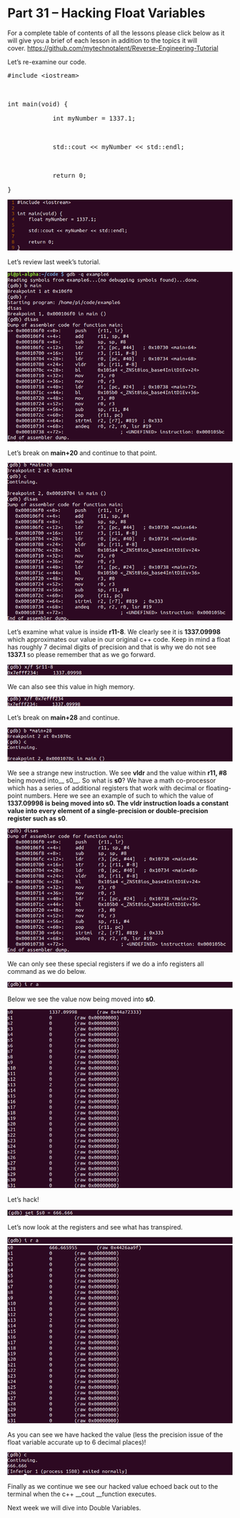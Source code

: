 # Part 31 – Hacking Float Variables

For a complete table of contents of all the lessons please click below as it will give you a brief of each lesson in addition to the topics it will cover.&nbsp;https://github.com/mytechnotalent/Reverse-Engineering-Tutorial

Let’s re-examine our code.

<pre spellcheck="false">#include &lt;iostream&gt;

&nbsp;

int main(void) {

&nbsp;&nbsp;&nbsp;&nbsp;&nbsp;&nbsp;&nbsp;&nbsp;&nbsp;&nbsp;&nbsp; int myNumber = 1337.1;

&nbsp;

&nbsp;&nbsp;&nbsp;&nbsp;&nbsp;&nbsp;&nbsp;&nbsp;&nbsp;&nbsp;&nbsp; std::cout &lt;&lt; myNumber &lt;&lt; std::endl;

&nbsp;

&nbsp;&nbsp;&nbsp;&nbsp;&nbsp;&nbsp;&nbsp;&nbsp;&nbsp;&nbsp;&nbsp; return 0;

}
</pre>

<div class="slate-resizable-image-embed slate-image-embed__resize-full-width"><img src="/imgs/1521799049547.jpg"/></div>

Let’s review last week’s tutorial.

<div class="slate-resizable-image-embed slate-image-embed__resize-full-width"><img src="/imgs/1521799097861.jpg"/></div>

Let’s break on __main+20__ and continue to that point.

<div class="slate-resizable-image-embed slate-image-embed__resize-full-width"><img src="/imgs/1521799125882.jpg"/></div>

Let’s examine what value is inside __r11-8__.&nbsp;We clearly see it is __1337.09998__ which approximates our value in our original c++ code.&nbsp;Keep in mind a float has roughly 7 decimal digits of precision and that is why we do not see __1337.1__ so please remember that as we go forward.

<div class="slate-resizable-image-embed slate-image-embed__resize-full-width"><img src="/imgs/1521799166328.jpg"/></div>

We can also see this value in high memory.

<div class="slate-resizable-image-embed slate-image-embed__resize-full-width"><img src="/imgs/1521799204709.jpg"/></div>

Let’s break on __main+28__ and continue.

<div class="slate-resizable-image-embed slate-image-embed__resize-full-width"><img src="/imgs/1521799242840.jpg"/></div>

We see a strange new instruction.&nbsp;We see __vldr__ and the value within __r11, \#8__ being moved into__ s0__.&nbsp;So what is __s0__?&nbsp;We have a math co-processor which has a series of additional registers that work with decimal or floating-point numbers.&nbsp;Here we see an example of such to which the value of __1337.09998 __is being moved into __s0__.&nbsp;The __vldr__ instruction loads a constant value into every element of a single-precision or double-precision register such as__ s0__.

<div class="slate-resizable-image-embed slate-image-embed__resize-full-width"><img src="/imgs/1521799279756.jpg"/></div>

We can only see these special registers if we do a info registers all command as we do below.

<div class="slate-resizable-image-embed slate-image-embed__resize-full-width"><img src="/imgs/1521799307421.jpg"/></div>

Below we see the value now being moved into __s0__.

<div class="slate-resizable-image-embed slate-image-embed__resize-full-width"><img src="/imgs/1521799331767.jpg"/></div>

Let’s hack!

<div class="slate-resizable-image-embed slate-image-embed__resize-full-width"><img src="/imgs/1521799362535.jpg"/></div>

Let’s now look at the registers and see what has transpired.

<div class="slate-resizable-image-embed slate-image-embed__resize-full-width"><img src="/imgs/1521799386349.jpg"/></div>

<div class="slate-resizable-image-embed slate-image-embed__resize-full-width"><img src="/imgs/1521799407513.jpg"/></div>

As you can see we have hacked the value (less the precision issue of the float variable accurate up to 6 decimal places)!

<div class="slate-resizable-image-embed slate-image-embed__resize-full-width"><img src="/imgs/1521799441419.jpg"/></div>

Finally as we continue we see our hacked value echoed back out to the terminal when the c++ __cout __function executes.

Next week we will dive into Double Variables.